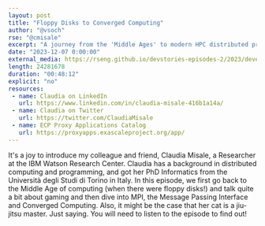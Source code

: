 ```yaml
---
layout: post
title: "Floppy Disks to Converged Computing"
author: "@vsoch"
rse: "@cmisale"
excerpt: "A journey from the 'Middle Ages' to modern HPC distributed programming and cloud models for computing"
date: "2023-12-07 0:00:00"
external_media: https://rseng.github.io/devstories-episodes-2/2023/developer-stories-claudia-misale-episode-92.mp3
length: 24281678
duration: "00:48:12"
explicit: "no"
resources:
 - name: Claudia on LinkedIn
   url: https://www.linkedin.com/in/claudia-misale-416b1a14a/
 - name: Claudia on Twitter
   url: https://twitter.com/ClaudiaMisale
 - name: ECP Proxy Applications Catalog
   url: https://proxyapps.exascaleproject.org/app/
---
```


It's a joy to introduce my colleague and friend, Claudia Misale, a Researcher at the IBM Watson Research Center. Claudia has a background in distributed computing and programming, and got her PhD Informatics from the Università degli Studi di Torino in Italy. In this episode, we first go back to the Middle Age of computing (when there were floppy disks!) and talk quite a bit about gaming and then dive into MPI, the Message Passing Interface and Converged Computing. Also, it might be the case that her cat is a jiu-jitsu master. Just saying. You will need to listen to the episode to find out!
